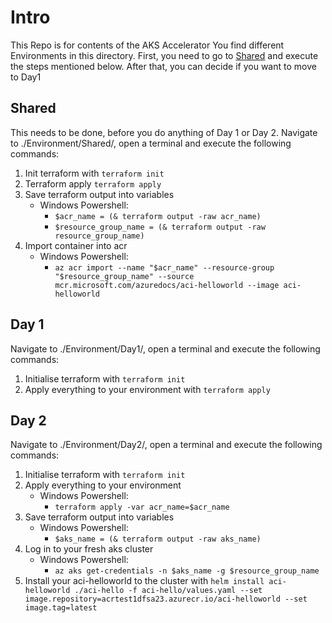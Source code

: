 # Intro
This Repo is for contents of the AKS Accelerator
You find different Environments in this directory.
First, you need to go to [Shared](#shared) and execute the steps mentioned below. After that, you can decide if you want to move to Day1

## Shared
This needs to be done, before you do anything of Day 1 or Day 2.
Navigate to ./Environment/Shared/, open a terminal and execute the following commands:
1. Init terraform with `terraform init`
2. Terraform apply `terraform apply`
3. Save terraform output into variables
    - Windows Powershell: 
        - `$acr_name = (& terraform output -raw acr_name)`
        - `$resource_group_name = (& terraform output -raw resource_group_name)`
4. Import container into acr
    - Windows Powershell: 
        - `az acr import --name "$acr_name" --resource-group "$resource_group_name" --source mcr.microsoft.com/azuredocs/aci-helloworld --image aci-helloworld`

## Day 1
Navigate to ./Environment/Day1/, open a terminal and execute the following commands:
1. Initialise terraform with `terraform init`
2. Apply everything to your environment with `terraform apply`

## Day 2
Navigate to ./Environment/Day2/, open a terminal and execute the following commands:
1. Initialise terraform with `terraform init`
2. Apply everything to your environment
    - Windows Powershell: 
        - `terraform apply -var acr_name=$acr_name`
3. Save terraform output into variables
    - Windows Powershell:
        - `$aks_name = (& terraform output -raw aks_name)`
4. Log in to your fresh aks cluster
    - Windows Powershell:
        - `az aks get-credentials -n $aks_name -g $resource_group_name`
5. Install your aci-helloworld to the cluster with `helm install aci-helloworld ./aci-hello -f aci-hello/values.yaml --set image.repository=acrtest1dfsa23.azurecr.io/aci-helloworld --set image.tag=latest`